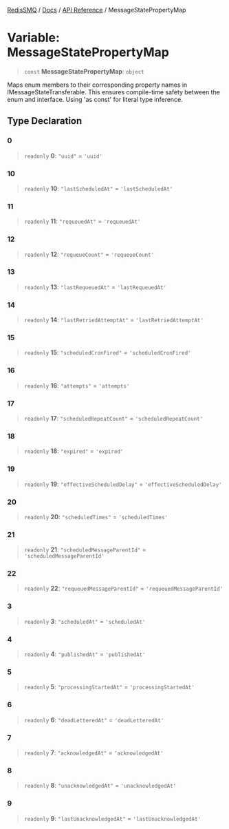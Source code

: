 [RedisSMQ](../../../README.md) / [Docs](../../README.md) / [API Reference](../README.md) / MessageStatePropertyMap

# Variable: MessageStatePropertyMap

> `const` **MessageStatePropertyMap**: `object`

Maps enum members to their corresponding property names in IMessageStateTransferable.
This ensures compile-time safety between the enum and interface.
Using 'as const' for literal type inference.

## Type Declaration

### 0

> `readonly` **0**: `"uuid"` = `'uuid'`

### 10

> `readonly` **10**: `"lastScheduledAt"` = `'lastScheduledAt'`

### 11

> `readonly` **11**: `"requeuedAt"` = `'requeuedAt'`

### 12

> `readonly` **12**: `"requeueCount"` = `'requeueCount'`

### 13

> `readonly` **13**: `"lastRequeuedAt"` = `'lastRequeuedAt'`

### 14

> `readonly` **14**: `"lastRetriedAttemptAt"` = `'lastRetriedAttemptAt'`

### 15

> `readonly` **15**: `"scheduledCronFired"` = `'scheduledCronFired'`

### 16

> `readonly` **16**: `"attempts"` = `'attempts'`

### 17

> `readonly` **17**: `"scheduledRepeatCount"` = `'scheduledRepeatCount'`

### 18

> `readonly` **18**: `"expired"` = `'expired'`

### 19

> `readonly` **19**: `"effectiveScheduledDelay"` = `'effectiveScheduledDelay'`

### 20

> `readonly` **20**: `"scheduledTimes"` = `'scheduledTimes'`

### 21

> `readonly` **21**: `"scheduledMessageParentId"` = `'scheduledMessageParentId'`

### 22

> `readonly` **22**: `"requeuedMessageParentId"` = `'requeuedMessageParentId'`

### 3

> `readonly` **3**: `"scheduledAt"` = `'scheduledAt'`

### 4

> `readonly` **4**: `"publishedAt"` = `'publishedAt'`

### 5

> `readonly` **5**: `"processingStartedAt"` = `'processingStartedAt'`

### 6

> `readonly` **6**: `"deadLetteredAt"` = `'deadLetteredAt'`

### 7

> `readonly` **7**: `"acknowledgedAt"` = `'acknowledgedAt'`

### 8

> `readonly` **8**: `"unacknowledgedAt"` = `'unacknowledgedAt'`

### 9

> `readonly` **9**: `"lastUnacknowledgedAt"` = `'lastUnacknowledgedAt'`
